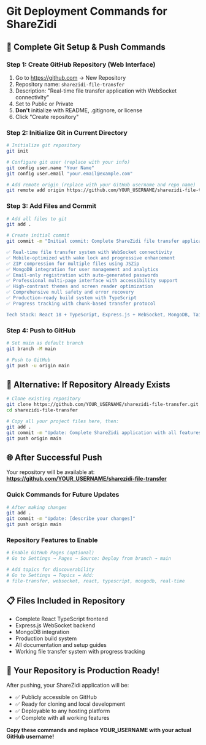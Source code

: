 # Git Deployment Commands for ShareZidi

## 🚀 Complete Git Setup & Push Commands

### Step 1: Create GitHub Repository (Web Interface)
1. Go to https://github.com → New Repository
2. Repository name: `sharezidi-file-transfer`
3. Description: "Real-time file transfer application with WebSocket connectivity"
4. Set to Public or Private
5. **Don't** initialize with README, .gitignore, or license
6. Click "Create repository"

### Step 2: Initialize Git in Current Directory
```bash
# Initialize git repository
git init

# Configure git user (replace with your info)
git config user.name "Your Name"
git config user.email "your.email@example.com"

# Add remote origin (replace with your GitHub username and repo name)
git remote add origin https://github.com/YOUR_USERNAME/sharezidi-file-transfer.git
```

### Step 3: Add Files and Commit
```bash
# Add all files to git
git add .

# Create initial commit
git commit -m "Initial commit: Complete ShareZidi file transfer application

✅ Real-time file transfer system with WebSocket connectivity
✅ Mobile-optimized with wake lock and progressive enhancement  
✅ ZIP compression for multiple files using JSZip
✅ MongoDB integration for user management and analytics
✅ Email-only registration with auto-generated passwords
✅ Professional multi-page interface with accessibility support
✅ High-contrast themes and screen reader optimization
✅ Comprehensive null safety and error recovery
✅ Production-ready build system with TypeScript
✅ Progress tracking with chunk-based transfer protocol

Tech Stack: React 18 + TypeScript, Express.js + WebSocket, MongoDB, Tailwind CSS, shadcn/ui"
```

### Step 4: Push to GitHub
```bash
# Set main as default branch
git branch -M main

# Push to GitHub
git push -u origin main
```

## 🔧 Alternative: If Repository Already Exists
```bash
# Clone existing repository
git clone https://github.com/YOUR_USERNAME/sharezidi-file-transfer.git
cd sharezidi-file-transfer

# Copy all your project files here, then:
git add .
git commit -m "Update: Complete ShareZidi application with all features"
git push origin main
```

## 🌐 After Successful Push

Your repository will be available at:
**https://github.com/YOUR_USERNAME/sharezidi-file-transfer**

### Quick Commands for Future Updates
```bash
# After making changes
git add .
git commit -m "Update: [describe your changes]"
git push origin main
```

### Repository Features to Enable
```bash
# Enable GitHub Pages (optional)
# Go to Settings → Pages → Source: Deploy from branch → main

# Add topics for discoverability
# Go to Settings → Topics → Add:
# file-transfer, websocket, react, typescript, mongodb, real-time
```

## 📋 Files Included in Repository
- Complete React TypeScript frontend
- Express.js WebSocket backend  
- MongoDB integration
- Production build system
- All documentation and setup guides
- Working file transfer system with progress tracking

## 🎉 Your Repository is Production Ready!

After pushing, your ShareZidi application will be:
- ✅ Publicly accessible on GitHub
- ✅ Ready for cloning and local development
- ✅ Deployable to any hosting platform
- ✅ Complete with all working features

**Copy these commands and replace YOUR_USERNAME with your actual GitHub username!**